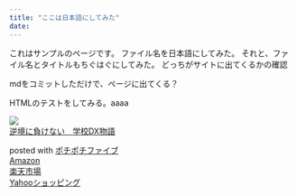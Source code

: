 ```yaml
---
title: "ここは日本語にしてみた"
date:
---
```

これはサンプルのページです。
ファイル名を日本語にしてみた。
それと、ファイル名とタイトルもちぐはぐにしてみた。
どっちがサイトに出てくるかの確認

mdをコミットしただけで、ページに出てくる？

HTMLのテストをしてみる。aaaa

<div class="cstmreba">
<div class="kaerebalink-box">
<div class="kaerebalink-image"><a href="https://www.amazon.co.jp/dp/4761929308?tag=jun3010me-22&linkCode=ogi&th=1&psc=1" target="_blank" ><img src="https://m.media-amazon.com/images/I/41XEWKHzOWL._SL160_.jpg" style="border: none;" /></a></div>
<div class="kaerebalink-info">
<div class="kaerebalink-name"><a href="https://www.amazon.co.jp/dp/4761929308?tag=jun3010me-22&linkCode=ogi&th=1&psc=1" target="_blank" >逆境に負けない　学校DX物語</a></p>
<div class="kaerebalink-powered-date">posted with <a href="https://jun3010.me/pochipochi5.php" rel="nofollow" target="_blank">ポチポチファイブ</a></div>
</div>
<div class="kaerebalink-link1">
<div class="shoplinkamazon"><a href="https://www.amazon.co.jp/gp/search?keywords=逆境に負けない　学校DX物語&tag=jun3010me-22" target="_blank" >Amazon</a></div>
<div class="shoplinkrakuten"><a href="https://hb.afl.rakuten.co.jp/hgc/10ef1d94.c90f9829.10ef1d95.53606a39/?pc=https%3A%2F%2Fsearch.rakuten.co.jp%2Fsearch%2Fmall%2F逆境に負けない　学校DX物語%2F-%2Ff.1-p.1-s.1-sf.0-st.A-v.2%3Fx%3D0%26scid%3Daf_ich_link_urltxt%26m%3Dhttp%3A%2F%2Fm.rakuten.co.jp%2F" target="_blank" >楽天市場</a></div>
<div class="shoplinkyahoo"><a href="https://ck.jp.ap.valuecommerce.com/servlet/referral?sid=3040825&pid=884909937&vc_url=http%3A%2F%2Fsearch.shopping.yahoo.co.jp%2Fsearch%3Fp%3D逆境に負けない　学校DX物語 "vcptn=kaereba" target="_blank" >Yahooショッピング<img src="//ad.jp.ap.valuecommerce.com/servlet/gifbanner?sid=3040825&pid=884909937" height="1" width="1" border="0"></a></div>
</div>
</div>
<div class="booklink-footer"></div>
</div>
</div>